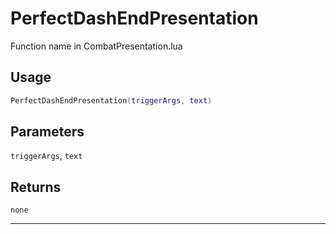 # PerfectDashEndPresentation
Function name in CombatPresentation.lua
## Usage
```lua
PerfectDashEndPresentation(triggerArgs, text)
```
## Parameters
`triggerArgs`, `text`
## Returns
`none`

---